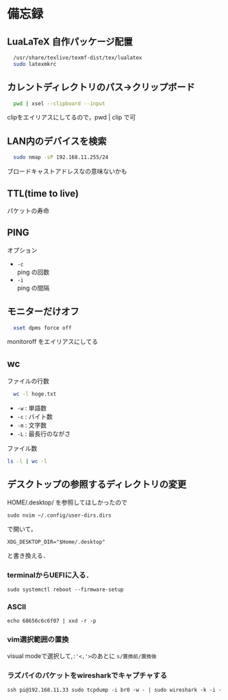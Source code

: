 # 備忘録
## LuaLaTeX 自作パッケージ配置  
```sh
  /usr/share/texlive/texmf-dist/tex/lualatex  
  sudo latexmkrc
```

## カレントディレクトリのパス→クリップボード  
```sh
  pwd | xsel --clipboard --input  
```
clipをエイリアスにしてるので，pwd | clip で可  

## LAN内のデバイスを検索  
```sh
  sudo nmap -sP 192.168.11.255/24
```
ブロードキャストアドレスなの意味ないかも

## TTL(time to live)  
パケットの寿命

## PING  
  オプション
  - ` -c `  
  ping の回数
  - ` -i `  
  ping の間隔

## モニターだけオフ
```sh
  xset dpms force off
```
monitoroff をエイリアスにしてる

## wc
ファイルの行数
```sh
  wc -l hoge.txt
```


- ` -w `  : 単語数
- ` -c `  : バイト数
- ` -m `  : 文字数
- ` -L ` : 最長行のながさ

ファイル数
```sh
ls -l | wc -l
```
## デスクトップの参照するディレクトリの変更
HOME/.desktop/ を参照してほしかったので
```
sudo nvim ~/.config/user-dirs.dirs
```
で開いて，
```
XDG_DESKTOP_DIR="$Home/.desktop"
```
と書き換える．

### terminalからUEFIに入る．
```
sudo systemctl reboot --firmware-setup
```
### ASCII
```
echo 68656c6c6f07 | xxd -r -p 
```
### vim選択範囲の置換
visual modeで選択して,` :'<,'> `のあとに ` s/置換前/置換後 `

### ラズパイのパケットをwiresharkでキャプチャする
```
ssh pi@192.168.11.33 sudo tcpdump -i br0 -w - | sudo wireshark -k -i -
```

### 
